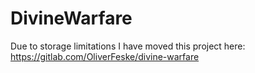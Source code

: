 # DivineWarfare

Due to storage limitations I have moved this project here: https://gitlab.com/OliverFeske/divine-warfare
